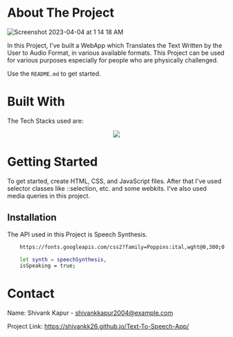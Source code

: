 <!-- ABOUT THE PROJECT -->
# About The Project
![Screenshot 2023-04-04 at 1 14 18 AM](https://user-images.githubusercontent.com/115289871/229611230-2803058f-6502-45b9-bb4b-43b83e4837ce.png)



In this Project, I've built a WebApp which Translates the Text Written by the User to Audio Format, in various available formats. This Project can be used for various purposes especially for people who are physically challenged.

Use the `README.md` to get started.



<!-- BUILT WITH -->
# Built With

The Tech Stacks used are:

<div align="center">
<a href="https://skillicons.dev">
    <img src="https://skillicons.dev/icons?i=html,css,js" />
</a>
</div>



<!-- GETTING STARTED -->
# Getting Started
To get started, create HTML, CSS, and JavaScript files. After that I've used selector classes like ::selection, etc. and some webkits. I've also used media queries in this project.

## Installation
The API used in this Project is Speech Synthesis.



  ```sh
      https://fonts.googleapis.com/css2?family=Poppins:ital,wght@0,300;0,400;0,500;0,600;0,700;0,800;1,500;1,600&display=swap
  ```
  
  ```sh
      let synth = speechSynthesis,
      isSpeaking = true;
  ```
  



<!-- CONTACT -->
# Contact

Name: Shivank Kapur - shivankkapur2004@example.com

Project Link: https://shivankk26.github.io/Text-To-Speech-App/
